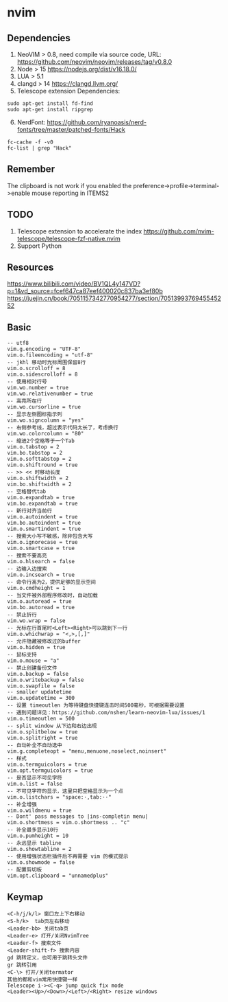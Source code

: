 # nvim

## Dependencies
1. NeoVIM > 0.8, need compile via source code, URL: https://github.com/neovim/neovim/releases/tag/v0.8.0
1. Node > 15  https://nodejs.org/dist/v16.18.0/
1. LUA > 5.1
1. clangd > 14 https://clangd.llvm.org/
1. Telescope extension Dependencies: 
```
sudo apt-get install fd-find
sudo apt-get install ripgrep
```
6. NerdFont: https://github.com/ryanoasis/nerd-fonts/tree/master/patched-fonts/Hack
```
fc-cache -f -v0
fc-list | grep "Hack"
```

## Remember
The clipboard is not work if you enabled the preference->profile->terminal->enable mouse reporting in ITEMS2

## TODO
1. Telescope extension to accelerate the index https://github.com/nvim-telescope/telescope-fzf-native.nvim
1. Support Python

## Resources
https://www.bilibili.com/video/BV1QL4y147VD?p=1&vd_source=fcef647ca87eef400020c837ba3ef80b
https://juejin.cn/book/7051157342770954277/section/7051399376945545252


## Basic 
```
-- utf8
vim.g.encoding = "UTF-8"
vim.o.fileencoding = "utf-8"
-- jkhl 移动时光标周围保留8行
vim.o.scrolloff = 8
vim.o.sidescrolloff = 8
-- 使用相对行号
vim.wo.number = true
vim.wo.relativenumber = true
-- 高亮所在行
vim.wo.cursorline = true
-- 显示左侧图标指示列
vim.wo.signcolumn = "yes"
-- 右侧参考线，超过表示代码太长了，考虑换行
vim.wo.colorcolumn = "80"
-- 缩进2个空格等于一个Tab
vim.o.tabstop = 2
vim.bo.tabstop = 2
vim.o.softtabstop = 2
vim.o.shiftround = true
-- >> << 时移动长度
vim.o.shiftwidth = 2
vim.bo.shiftwidth = 2
-- 空格替代tab
vim.o.expandtab = true
vim.bo.expandtab = true
-- 新行对齐当前行
vim.o.autoindent = true
vim.bo.autoindent = true
vim.o.smartindent = true
-- 搜索大小写不敏感，除非包含大写
vim.o.ignorecase = true
vim.o.smartcase = true
-- 搜索不要高亮
vim.o.hlsearch = false
-- 边输入边搜索
vim.o.incsearch = true
-- 命令行高为2，提供足够的显示空间
vim.o.cmdheight = 1
-- 当文件被外部程序修改时，自动加载
vim.o.autoread = true
vim.bo.autoread = true
-- 禁止折行
vim.wo.wrap = false
-- 光标在行首尾时<Left><Right>可以跳到下一行
vim.o.whichwrap = "<,>,[,]"
-- 允许隐藏被修改过的buffer
vim.o.hidden = true
-- 鼠标支持
vim.o.mouse = "a"
-- 禁止创建备份文件
vim.o.backup = false
vim.o.writebackup = false
vim.o.swapfile = false
-- smaller updatetime
vim.o.updatetime = 300
-- 设置 timeoutlen 为等待键盘快捷键连击时间500毫秒，可根据需要设置
-- 遇到问题详见：https://github.com/nshen/learn-neovim-lua/issues/1
vim.o.timeoutlen = 500
-- split window 从下边和右边出现
vim.o.splitbelow = true
vim.o.splitright = true
-- 自动补全不自动选中
vim.g.completeopt = "menu,menuone,noselect,noinsert"
-- 样式
vim.o.termguicolors = true
vim.opt.termguicolors = true
-- 是否显示不可见字符
vim.o.list = false
-- 不可见字符的显示，这里只把空格显示为一个点
vim.o.listchars = "space:·,tab:··"
-- 补全增强
vim.o.wildmenu = true
-- Dont' pass messages to |ins-completin menu|
vim.o.shortmess = vim.o.shortmess .. "c"
-- 补全最多显示10行
vim.o.pumheight = 10
-- 永远显示 tabline
vim.o.showtabline = 2
-- 使用增强状态栏插件后不再需要 vim 的模式提示
vim.o.showmode = false
-- 配置剪切板
vim.opt.clipboard = "unnamedplus"
```

## Keymap
```
<C-h/j/k/l> 窗口左上下右移动
<S-h/k>  tab页左右移动
<Leader-bb> 关闭tab页
<Leader-e> 打开/关闭NvimTree
<Leader-f> 搜索文件
<Leader-shift-f> 搜索内容
gd 跳转定义，也可用于跳转头文件
gr 跳转引用
<C-\> 打开/关闭termator
其他的都和vim常用快捷键一样
Telescope i-><C-q> jump quick fix mode
<Leader><Up>/<Down>/<Left>/<Right> resize windows
```
